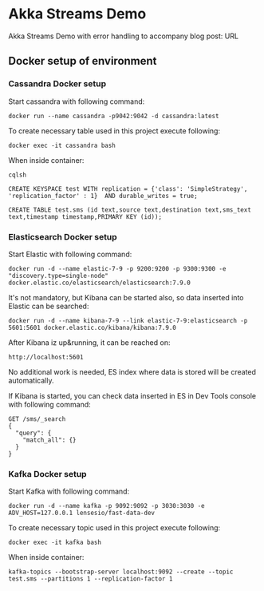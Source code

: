 # Akka Streams Demo 

Akka Streams Demo with error handling to accompany blog post: URL

## Docker setup of environment

### Cassandra Docker setup
Start cassandra with following command:

`docker run --name cassandra -p9042:9042 -d cassandra:latest`

To create necessary table used in this project execute following:

`docker exec -it cassandra bash`

When inside container:

`cqlsh`

```
CREATE KEYSPACE test WITH replication = {'class': 'SimpleStrategy', 'replication_factor' : 1}  AND durable_writes = true;

CREATE TABLE test.sms (id text,source text,destination text,sms_text text,timestamp timestamp,PRIMARY KEY (id));

```
### Elasticsearch Docker setup

Start Elastic with following command:

`docker run -d --name elastic-7-9 -p 9200:9200 -p 9300:9300 -e "discovery.type=single-node" docker.elastic.co/elasticsearch/elasticsearch:7.9.0`

It's not mandatory, but Kibana can be started also, so data inserted into Elastic can be searched:

`docker run -d --name kibana-7-9 --link elastic-7-9:elasticsearch -p 5601:5601 docker.elastic.co/kibana/kibana:7.9.0`

After Kibana iz up&running, it can be reached on:

`http://localhost:5601`

No additional work is needed, ES index where data is stored will be created automatically.

If Kibana is started, you can check data inserted in ES in Dev Tools console with following command:

```
GET /sms/_search
{
  "query": {
    "match_all": {}
  }
}
```

### Kafka Docker setup
Start Kafka with following command:

`docker run -d --name kafka -p 9092:9092 -p 3030:3030 -e ADV_HOST=127.0.0.1 lensesio/fast-data-dev`

To create necessary topic used in this project execute following:

`docker exec -it kafka bash`

When inside container:

`kafka-topics --bootstrap-server localhost:9092 --create --topic test.sms --partitions 1 --replication-factor 1`





